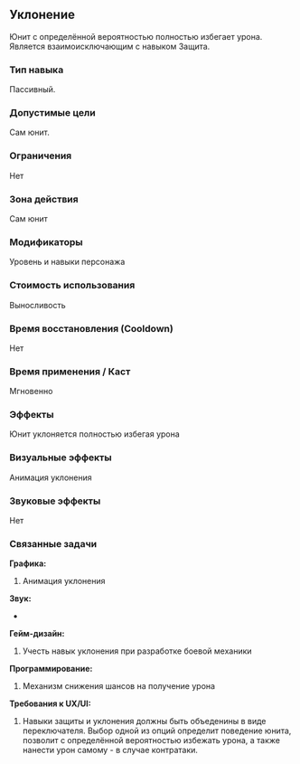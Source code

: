 ## Уклонение

Юнит с определённой вероятностью полностью избегает урона. Является взаимоисключающим с навыком Защита.

### Тип навыка

Пассивный.

### Допустимые цели

Сам юнит.

### Ограничения
Нет

### Зона действия
Сам юнит

### Модификаторы

Уровень и навыки персонажа

### Стоимость использования

Выносливость

### Время восстановления (Cooldown)

Нет

### Время применения / Каст

Мгновенно

### Эффекты

Юнит уклоняется полностью избегая урона

### Визуальные эффекты

Анимация уклонения

### Звуковые эффекты

Нет

### Связанные задачи

**Графика:**
1. Анимация уклонения

**Звук:**

- 

**Гейм-дизайн:**
1. Учесть навык уклонения при разработке боевой механики

**Программирование:**
1. Механизм снижения шансов на получение урона

**Требования к UX/UI:**
1. Навыки защиты и уклонения должны быть объеденины в виде переключателя. Выбор одной из опций определит поведение юнита, позволит с определённой вероятностью избежать урона, а также нанести урон самому - в случае контратаки.